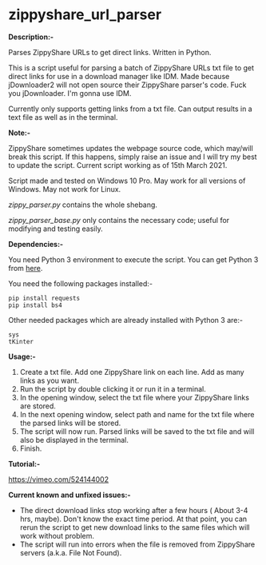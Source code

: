 # zippyshare_url_parser

**Description:-**

Parses ZippyShare URLs to get direct links. Written in Python.

This is a script useful for parsing a batch of ZippyShare URLs txt file to get direct links for use in a download manager like IDM.
Made because jDownloader2 will not open source their ZippyShare parser's code. Fuck you jDownloader. I'm gonna use IDM.

Currently only supports getting links from a txt file.
Can output results in a text file as well as in the terminal.

**Note:-**

ZippyShare sometimes updates the webpage source code, which may/will break this script. If this happens, simply raise an issue and I will try my best to update the script. 
Current script working as of 15th March 2021.

Script made and tested on Windows 10 Pro. May work for all versions of Windows. May not work for Linux.

_zippy_parser.py_ contains the whole shebang.

_zippy_parser_base.py_ only contains the necessary code; useful for modifying and testing easily.

**Dependencies:-**

You need Python 3 environment to execute the script. You can get Python 3 from [here](https://www.python.org/downloads/).

You need the following packages installed:-

	pip install requests
	pip install bs4
	
Other needed packages which are already installed with Python 3 are:-

	sys
	tKinter
  
**Usage:-**

1) Create a txt file. Add one ZippyShare link on each line. Add as many links as you want.
2) Run the script by double clicking it or run it in a terminal.
3) In the opening window, select the txt file where your ZippyShare links are stored.
4) In the next opening window, select path and name for the txt file where the parsed links will be stored.
5) The script will now run. Parsed links will be saved to the txt file and will also be displayed in the terminal.
6) Finish.

**Tutorial:-**

https://vimeo.com/524144002

**Current known and unfixed issues:-**

- The direct download links stop working after a few hours ( About 3-4 hrs, maybe). Don't know the exact time period. At that point, you can rerun the script to get new download links to the same files which will work without problem.
- The script will run into errors when the file is removed from ZippyShare servers (a.k.a. File Not Found).

